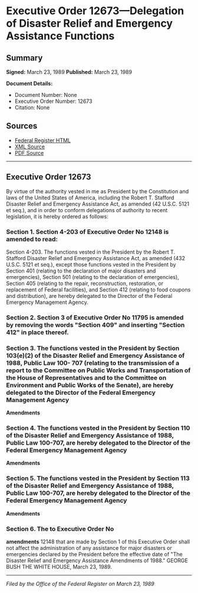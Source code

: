 # Executive Order 12673—Delegation of Disaster Relief and Emergency Assistance Functions

## Summary

**Signed:** March 23, 1989
**Published:** March 23, 1989

**Document Details:**
- Document Number: None
- Executive Order Number: 12673
- Citation: None

## Sources
- [Federal Register HTML](https://www.presidency.ucsb.edu/documents/executive-order-12673-delegation-disaster-relief-and-emergency-assistance-functions)
- [XML Source](None)
- [PDF Source](None)

---

## Executive Order 12673

By virtue of the authority vested in me as President by the Constitution and laws of the United States of America, including the Robert T. Stafford Disaster Relief and Emergency Assistance Act, as amended (42 U.S.C. 5121 et seq.), and in order to conform delegations of authority to recent legislation, it is hereby ordered as follows:
### Section 1. Section 4-203 of Executive Order No 12148 is amended to read:

Section 4-203. The functions vested in the President by the Robert T. Stafford Disaster Relief and Emergency Assistance Act, as amended (432 U.S.C. 5121 et seq.), except those functions vested in the President by Section 401 (relating to the declaration of major disasters and emergencies), Section 501 (relating to the declaration of emergencies), Section 405 (relating to the repair, reconstruction, restoration, or replacement of Federal facilities), and Section 412 (relating to food coupons and distribution), are hereby delegated to the Director of the Federal Emergency Management Agency.

### Section 2. Section 3 of Executive Order No 11795 is amended by removing the words "Section 409" and inserting "Section 412" in place thereof.

### Section 3. The functions vested in the President by Section 103(e)(2) of the Disaster Relief and Emergency Assistance  of 1988, Public Law 100- 707 (relating to the transmission of a report to the Committee on Public Works and Transportation of the House of Representatives and to the Committee on Environment and Public Works of the Senate), are hereby delegated to the Director of the Federal Emergency Management Agency

**Amendments**

### Section 4. The functions vested in the President by Section 110 of the Disaster Relief and Emergency Assistance  of 1988, Public Law 100-707, are hereby delegated to the Director of the Federal Emergency Management Agency

**Amendments**

### Section 5. The functions vested in the President by Section 113 of the Disaster Relief and Emergency Assistance  of 1988, Public Law 100-707, are hereby delegated to the Director of the Federal Emergency Management Agency

**Amendments**

### Section 6. The  to Executive Order No

**amendments**
 12148 that are made by Section 1 of this Executive Order shall not affect the administration of any assistance for major disasters or emergencies declared by the President before the effective date of "The Disaster Relief and Emergency Assistance Amendments of 1988."
GEORGE BUSH
THE WHITE HOUSE,
March 23, 1989.

---

*Filed by the Office of the Federal Register on March 23, 1989*
